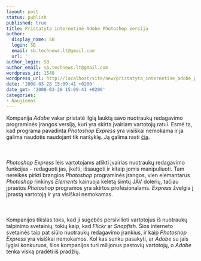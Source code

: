 ```yaml
---
layout: post
status: publish
published: true
title: Pristatyta internetinė Adobe Photoshop versija
author:
  display_name: SB
  login: SB
  email: sb.technews.lt@gmail.com
  url: ''
author_login: SB
author_email: sb.technews.lt@gmail.com
wordpress_id: 1548
wordpress_url: http://localhost/site/new/pristatyta_internetine_adobe_photoshop_versija/
date: '2008-03-28 15:09:41 +0200'
date_gmt: '2008-03-28 15:09:41 +0200'
categories:
- Naujienos
---
```

<p>Kompanija <i>Adobe</i> vakar pristatė ilgią lauktą savo nuotraukų redagavimo programinės įrangos versiją, kuri yra skirta įvairiam vartotojų ratui. Esmė ta, kad programa pavadinta <i>Photoshop Express</i> yra visiškai nemokama ir ja galima naudotis naudojant tik naršyklę. Ją galima rasti <a class="ns" href="http://www.photoshop.com/express/landing.html">čia</a>.<br />
<br><br />
<br><i>Photoshop Express</i> leis vartotojams atlikti įvairias nuotraukų redagavimo funkcijas – redaguoti jas, įkelti, išsaugoti ir kitaip jomis manipuliuoti. Tam nereikės pirkti brangios <i>Photoshop</i> programinės įrangos, vien elemantarus <i>Photoshop</i> rinkinys <i>Elements</i> kainuoja keletą šimtų JAV dolerių, tačiau įprastos <i>Photoshop</i> programos yra skirtos profesionalams. <i>Express</i> žvelgia į įprastą vartotoją ir yra visiškai nemokamas.<br />
<br><br />
<br>Kompanijos tikslas toks, kad ji sugebės persivilioti vartotojus iš nuotraukų talpinimo svetainių, tokių kaip, kad <i>Flickr</i> ar <i>Snapfish</i>. Šios interneto svetainės taip pat siūlo nuotraukų redagavimo įrankius, ir kaip <i>Photoshop Express</i> yra visiškai nemokamos. Kol kas sunku pasakyti, ar <i>Adobe</i> su jais lygiai konkuruos, šios kompanijos turi milijonus pastovių vartotojų, o <i>Adobe</i> tenka viską pradėti iš pradžių.</p>
